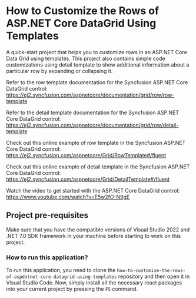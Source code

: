 # How to Customize the Rows of ASP.NET Core DataGrid Using Templates

A quick-start project that helps you to customize rows in an ASP.NET Core Data Grid using templates. This project also contains simple code customizations using detail template to show additional information about a particular row by expanding or collapsing it.

Refer to the row template documentation for the Syncfusion ASP.NET Core DataGrid control: 
https://ej2.syncfusion.com/aspnetcore/documentation/grid/row/row-template 

Refer to the detail template documentation for the Syncfusion ASP.NET Core DataGrid control: 
https://ej2.syncfusion.com/aspnetcore/documentation/grid/row/detail-template 

Check out this online example of row template in the Syncfusion ASP.NET Core DataGrid control:
https://ej2.syncfusion.com/aspnetcore/Grid/RowTemplate#/fluent 

Check out this online example of detail template in the Syncfusion ASP.NET Core DataGrid control:
https://ej2.syncfusion.com/aspnetcore/Grid/DetailTemplate#/fluent 

Watch the video to get started with the ASP.NET Core DataGrid control:
https://www.youtube.com/watch?v=E5w2fO-N9gE 

## Project pre-requisites

Make sure that you have the compatible versions of Visual Studio 2022 and .NET 7.0 SDK framework in your machine before starting to work on this project.

### How to run this application?

To run this application, you need to clone the `how-to-customize-the-rows-of-aspdotnet-core-datagrid-using-templates` repository and then open it in Visual Studio Code. Now, simply install all the necessary react packages into your current project by pressing the `F5` command.

